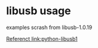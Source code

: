 # libusb usage

examples scrash from libusb-1.0.19

[Referenct link:python-libusb1](https://github.com/vpelletier/python-libusb1)
